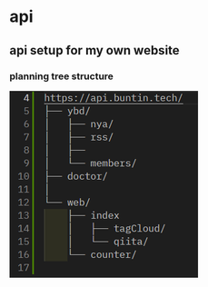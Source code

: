 # api
## api setup for my own website

### planning tree structure

![planning tree structure](planURLtree.png)